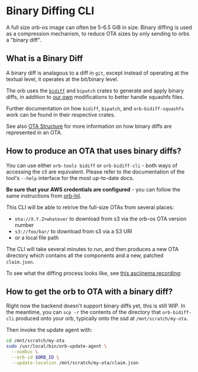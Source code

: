 # Binary Diffing CLI

A full size orb-os image can often be 5-6.5 GiB in size. Binary diffing is used as a
compression mechanism, to reduce OTA sizes by only sending to orbs a "binary diff".

## What is a Binary Diff

A binary diff is analagous to a diff in `git`, except instead of operating at the
textual level, it operates at the bit/binary level.

The orb uses the [`bidiff`][bidiff] and `bipatch` crates to generate and apply binary
diffs, in addition to [our own][orb-bidiff-squashfs] modifications to better handle
squashfs files.

Further documentation on how `bidiff`, `bipatch`, and `orb-bidiff-squashfs` work can be
found in their respective crates.

See also [OTA Structure](./ota-structure.md) for more information on how binary diffs are represented in an
OTA.

## How to produce an OTA that uses binary diffs?

You can use either `orb-tools bidiff` or `orb-bidiff-cli` - both ways of accessing the
cli are equivalent. Please refer to the documentation of the tool's `--help` interface
for the most up-to-date docs.

**Be sure that your AWS credentials are configured** - you can follow the same instructions
from [orb-hil][aws setup].

This CLI will be able to retrive the full-size OTAs from several places:

* `ota://X.Y.Z+whatever` to download from s3 via the orb-os OTA version number
* `s3://foo/bar/` to download from s3 via a S3 URI
* or a local file path

The CLI will take several minutes to run, and then produces a new OTA directory
which contains all the components and a new, patched `claim.json`.

To see what the diffing process looks like, see
[this asciinema recording][diff asciinema]:
<script src="https://asciinema.org/a/KojBHU2hLFjoYSTgsqO1x85em.js" id="asciicast-KojBHU2hLFjoYSTgsqO1x85em" async="true"></script>

## How to get the orb to OTA with a binary diff?

Right now the backend doesn't support binary diffs yet, this is still WIP.
In the meantime, you can `scp -r` the contents of the directory that `orb-bidiff-cli`
produced onto your orb, typically onto the ssd at `/mnt/scratch/my-ota`.

Then invoke the update agent with:

```bash
cd /mnt/scratch/my-ota
sudo /usr/local/bin/orb-update-agent \
  --nodbus \
  --orb-id $ORB_ID \
  --update-location /mnt/scratch/my-ota/claim.json
```


[bidiff]: https://github.com/divvun/bidiff
[orb-bidiff-squashfs]: https://github.com/worldcoin/orb-software/tree/main/bidiff-squashfs
[diff asciinema]: https://asciinema.org/a/KojBHU2hLFjoYSTgsqO1x85em
[aws setup]: ../hil/cli.md#logging-in-to-aws
